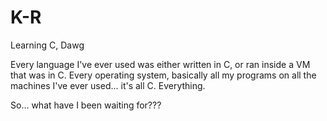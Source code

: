 # K-R
Learning C, Dawg

Every language I've ever used was either written in C, or ran inside a VM that was in C. Every operating system, basically all my programs on all the machines I've ever used... it's all C. Everything.

So... what have I been waiting for???
